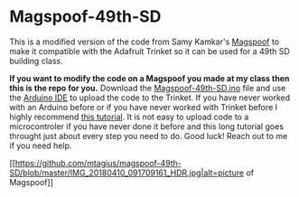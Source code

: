 # Magspoof-49th-SD

This is a modified version of the code from Samy Kamkar's [Magspoof](https://samy.pl/magspoof/) to make it compatible with the Adafruit Trinket so it can be used for a 49th SD building class.  

**If you want to modify the code on a Magspoof you made at my class then this is the repo for you.**  Download the [Magspoof-49th-SD.ino](https://github.com/mtagius/magspoof-49th-SD/blob/master/Magspoof-49th-SD.ino) file and use the [Arduino IDE](https://www.arduino.cc/en/Main/Software) to upload the code to the Trinket.  If you have never worked with an Arduino before or if you have never worked with Trinket before I highly recommend [this tutorial](https://learn.adafruit.com/introducing-trinket/introduction).  It is not easy to upload code to a microcontroler if you have never done it before and this long tutorial goes throught just about every step you need to do.  Good luck!  Reach out to me if you need help.

[[https://github.com/mtagius/magspoof-49th-SD/blob/master/IMG_20180410_091709161_HDR.jpg|alt=picture of Magspoof]]
